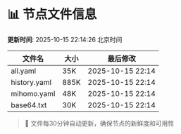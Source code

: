 # 📊 节点文件信息

**更新时间**: 2025-10-15 22:14:26 北京时间

| 文件名 | 大小 | 最后修改 |
|--------|------|----------|
| all.yaml | 35K | 2025-10-15 22:14 |
| history.yaml | 885K | 2025-10-15 22:14 |
| mihomo.yaml | 48K | 2025-10-15 22:14 |
| base64.txt | 30K | 2025-10-15 22:14 |

> 🔄 文件每30分钟自动更新，确保节点的新鲜度和可用性
